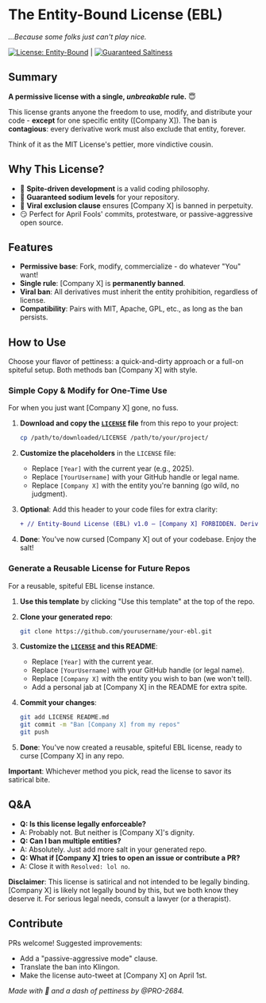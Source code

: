 # The Entity-Bound License (EBL)

*...Because some folks just can't play nice.*

[![License: Entity-Bound](https://img.shields.io/badge/License-Entity_Bound-red.svg)](https://github.com/PRO-2684/The-Entity-Bound-License) | [![Guaranteed Saltiness](https://img.shields.io/badge/NaCl-%F0%9F%94%A5-lightgrey.svg)](https://en.wikipedia.org/wiki/Sodium_chloride)

## Summary

**A permissive license with a single, *unbreakable* rule.** 😇

This license grants anyone the freedom to use, modify, and distribute your code - **except** for one specific entity ([Company X]). The ban is **contagious**: every derivative work must also exclude that entity, forever.

Think of it as the MIT License's pettier, more vindictive cousin.

## Why This License?

- 🚫 **Spite-driven development** is a valid coding philosophy.
- 🧂 **Guaranteed sodium levels** for your repository.
- 🦠 **Viral exclusion clause** ensures [Company X] is banned in perpetuity.
- 😏 Perfect for April Fools' commits, protestware, or passive-aggressive open source.

## Features

- **Permissive base**: Fork, modify, commercialize - do whatever "You" want!
- **Single rule**: [Company X] is **permanently banned**.
- **Viral ban**: All derivatives must inherit the entity prohibition, regardless of license.
- **Compatibility**: Pairs with MIT, Apache, GPL, etc., as long as the ban persists.

## How to Use

Choose your flavor of pettiness: a quick-and-dirty approach or a full-on spiteful setup. Both methods ban [Company X] with style.

### Simple Copy & Modify for One-Time Use

For when you just want [Company X] gone, no fuss.

1. **Download and copy the [`LICENSE`](LICENSE) file** from this repo to your project:

   ```bash
   cp /path/to/downloaded/LICENSE /path/to/your/project/
   ```

2. **Customize the placeholders** in the `LICENSE` file:
   - Replace `[Year]` with the current year (e.g., 2025).
   - Replace `[YourUsername]` with your GitHub handle or legal name.
   - Replace `[Company X]` with the entity you're banning (go wild, no judgment).
3. **Optional**: Add this header to your code files for extra clarity:

   ```diff
   + // Entity-Bound License (EBL) v1.0 – [Company X] FORBIDDEN. Derivatives must retain this ban.
   ```

4. **Done**: You've now cursed [Company X] out of your codebase. Enjoy the salt!

### Generate a Reusable License for Future Repos

For a reusable, spiteful EBL license instance.

1. **Use this template** by clicking "Use this template" at the top of the repo.
2. **Clone your generated repo**:

   ```bash
   git clone https://github.com/yourusername/your-ebl.git
   ```

3. **Customize the [`LICENSE`](LICENSE) and this README**:
   - Replace `[Year]` with the current year.
   - Replace `[YourUsername]` with your GitHub handle (or legal name).
   - Replace `[Company X]` with the entity you wish to ban (we won't tell).
   - Add a personal jab at [Company X] in the README for extra spite.
4. **Commit your changes**:

   ```bash
   git add LICENSE README.md
   git commit -m "Ban [Company X] from my repos"
   git push
   ```

5. **Done**: You've now created a reusable, spiteful EBL license, ready to curse [Company X] in any repo.

**Important**: Whichever method you pick, read the license to savor its satirical bite.

## Q&A

- **Q: Is this license legally enforceable?**
- A: Probably not. But neither is [Company X]'s dignity.
- **Q: Can I ban multiple entities?**
- A: Absolutely. Just add more salt in your generated repo.
- **Q: What if [Company X] tries to open an issue or contribute a PR?**
- A: Close it with `Resolved: lol no`.

**Disclaimer**: This license is satirical and not intended to be legally binding. [Company X] is likely not legally bound by this, but we both know they deserve it. For serious legal needs, consult a lawyer (or a therapist).

## Contribute

PRs welcome! Suggested improvements:

- Add a "passive-aggressive mode" clause.
- Translate the ban into Klingon.
- Make the license auto-tweet at [Company X] on April 1st.

*Made with 🧂 and a dash of pettiness by @PRO-2684.*
